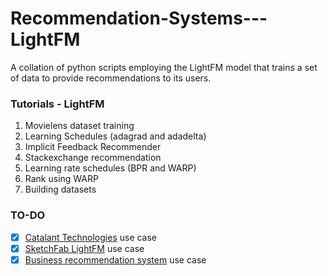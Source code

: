 # Recommendation-Systems---LightFM
A collation of python scripts employing the LightFM model that trains a set of data to provide recommendations to its users.

### Tutorials - LightFM
1. Movielens dataset training
2. Learning Schedules (adagrad and adadelta)
3. Implicit Feedback Recommender
4. Stackexchange recommendation
5. Learning rate schedules (BPR and WARP)
6. Rank using WARP
7. Building datasets

### TO-DO
- [x] [Catalant Technologies](https://medium.com/product-at-catalant-technologies/using-lightfm-to-recommend-projects-to-consultants-44084df7321c) use case
- [x] [SketchFab LightFM](https://www.ethanrosenthal.com/2016/11/07/implicit-mf-part-2/) use case
- [x] [Business recommendation system](https://towardsdatascience.com/solving-business-usecases-by-recommender-system-using-lightfm-4ba7b3ac8e62) use case
